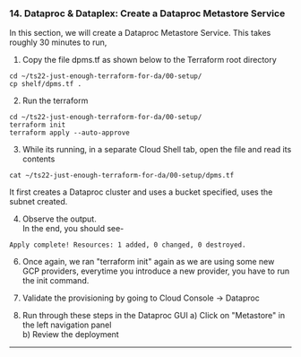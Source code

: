 ### 14. Dataproc & Dataplex: Create a Dataproc Metastore Service
 
In this section, we will create a Dataproc Metastore Service. This takes roughly 30 minutes to run,

1. Copy the file dpms.tf as shown below to the Terraform root directory<br>
```
cd ~/ts22-just-enough-terraform-for-da/00-setup/
cp shelf/dpms.tf .
```

2. Run the terraform<br> 
```
cd ~/ts22-just-enough-terraform-for-da/00-setup/
terraform init
terraform apply --auto-approve
```
 
3. While its running, in a separate Cloud Shell tab, open the file and read its contents<br>
```
cat ~/ts22-just-enough-terraform-for-da/00-setup/dpms.tf
```
It first creates a Dataproc cluster and uses a bucket specified, uses the subnet created.
 
4. Observe the output.<br>
In the end, you should see-<br>
 ```
Apply complete! Resources: 1 added, 0 changed, 0 destroyed.
 ```
 
6. Once again, we ran "terraform init" again as we are using some new GCP providers, everytime you introduce a new provider, you have to run the init command.

7. Validate the provisioning by going to Cloud Console -> Dataproc

8. Run through these steps in the Dataproc GUI
a) Click on "Metastore" in the left navigation panel<br>
b) Review the deployment<br>


<hr>
